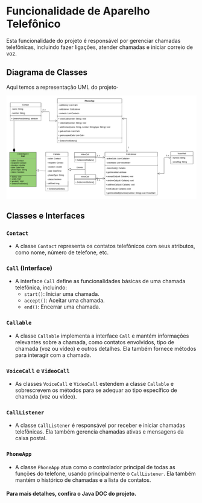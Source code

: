 # Funcionalidade de Aparelho Telefônico

Esta funcionalidade do projeto é responsável por gerenciar chamadas telefônicas, incluindo fazer ligações, atender chamadas e iniciar correio de voz.

## Diagrama de Classes
Aqui temos a representação UML do projeto·

![Diagrama de Classes](https://raw.githubusercontent.com/EuDavidReis-ODev/Java_POO_UML/main/src/assets/Diagrama_de_classes-PhoneAppImg.png)


## Classes e Interfaces

### `Contact`

- A classe `Contact` representa os contatos telefônicos com seus atributos, como nome, número de telefone, etc.

### `Call` (Interface)

- A interface `Call` define as funcionalidades básicas de uma chamada telefônica, incluindo:
  - `start()`: Iniciar uma chamada.
  - `accept()`: Aceitar uma chamada.
  - `end()`: Encerrar uma chamada.

### `Callable`

- A classe `Callable` implementa a interface `Call` e mantém informações relevantes sobre a chamada, como contatos envolvidos, tipo de chamada (voz ou vídeo) e outros detalhes. Ela também fornece métodos para interagir com a chamada.

### `VoiceCall` e `VideoCall`

- As classes `VoiceCall` e `VideoCall` estendem a classe `Callable` e sobrescrevem os métodos para se adequar ao tipo específico de chamada (voz ou vídeo).

### `CallListener`

- A classe `CallListener` é responsável por receber e iniciar chamadas telefônicas. Ela também gerencia chamadas ativas e mensagens da caixa postal.

### `PhoneApp`

- A classe `PhoneApp` atua como o controlador principal de todas as funções do telefone, usando principalmente o `CallListener`. Ela também mantém o histórico de chamadas e a lista de contatos.

#### Para mais detalhes, confira o Java DOC do projeto.

